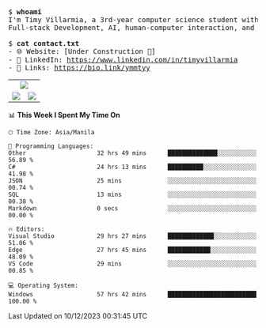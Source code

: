 <pre>
$ <strong>whoami</strong>
I'm Timy Villarmia, a 3rd-year computer science student with a wide range of interests 
Full-stack Development, AI, human-computer interaction, and everything in between.
  
$ <strong>cat contact.txt</strong>
- 🌐 Website: [Under Construction 🚧]
- 💼 LinkedIn: <a href="https://www.linkedin.com/in/timyvillarmia">https://www.linkedin.com/in/timyvillarmia</a>  
- 🔗 Links: <a href="https://bio.link/ymmtyy">https://bio.link/ymmtyy</a>  
</pre>

<table align="center" width="100%"> 
  <tr> 
    <td align="center" colspan="2"> 
     <img src="https://github-profile-summary-cards.vercel.app/api/cards/profile-details?username=TimyVillarmia&theme=dark"/>
    </td> 
  </tr> 
   <tr> 
    <td align="center"> 
       <img src="https://github-readme-stats.vercel.app/api?username=TimyVillarmia&show_icons=true&theme=dark" />
    </td> 
    <td align="center">
      <img src="https://github-readme-stats.vercel.app/api/top-langs/?username=TimyVillarmia&layout=compact&count_private=true&theme=dark"/>
    </td> 
   </tr> 
</table>

<!--START_SECTION:waka-->
📊 **This Week I Spent My Time On** 

```text
🕑︎ Time Zone: Asia/Manila

💬 Programming Languages: 
Other                    32 hrs 49 mins      ██████████████░░░░░░░░░░░   56.89 % 
C#                       24 hrs 13 mins      ██████████░░░░░░░░░░░░░░░   41.98 % 
JSON                     25 mins             ░░░░░░░░░░░░░░░░░░░░░░░░░   00.74 % 
SQL                      13 mins             ░░░░░░░░░░░░░░░░░░░░░░░░░   00.38 % 
Markdown                 0 secs              ░░░░░░░░░░░░░░░░░░░░░░░░░   00.00 % 

🔥 Editors: 
Visual Studio            29 hrs 27 mins      █████████████░░░░░░░░░░░░   51.06 % 
Edge                     27 hrs 45 mins      ████████████░░░░░░░░░░░░░   48.09 % 
VS Code                  29 mins             ░░░░░░░░░░░░░░░░░░░░░░░░░   00.85 % 

💻 Operating System: 
Windows                  57 hrs 42 mins      █████████████████████████   100.00 % 
```


 Last Updated on 10/12/2023 00:31:45 UTC
<!--END_SECTION:waka--> 




                                                                                                           
                                                               
                                                                                                     

